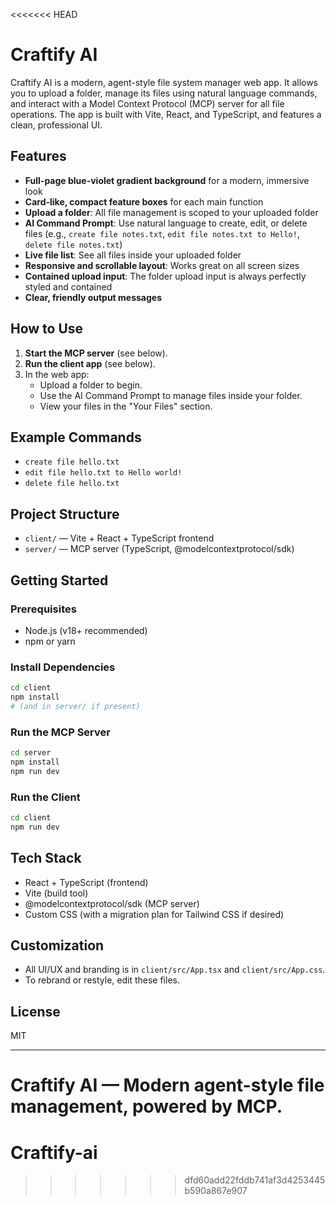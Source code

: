 <<<<<<< HEAD
# Craftify AI

Craftify AI is a modern, agent-style file system manager web app. It allows you to upload a folder, manage its files using natural language commands, and interact with a Model Context Protocol (MCP) server for all file operations. The app is built with Vite, React, and TypeScript, and features a clean, professional UI.

## Features

- **Full-page blue-violet gradient background** for a modern, immersive look
- **Card-like, compact feature boxes** for each main function
- **Upload a folder**: All file management is scoped to your uploaded folder
- **AI Command Prompt**: Use natural language to create, edit, or delete files (e.g., `create file notes.txt`, `edit file notes.txt to Hello!`, `delete file notes.txt`)
- **Live file list**: See all files inside your uploaded folder
- **Responsive and scrollable layout**: Works great on all screen sizes
- **Contained upload input**: The folder upload input is always perfectly styled and contained
- **Clear, friendly output messages**

## How to Use

1. **Start the MCP server** (see below).
2. **Run the client app** (see below).
3. In the web app:
    - Upload a folder to begin.
    - Use the AI Command Prompt to manage files inside your folder.
    - View your files in the "Your Files" section.

## Example Commands

- `create file hello.txt`
- `edit file hello.txt to Hello world!`
- `delete file hello.txt`

## Project Structure

- `client/` — Vite + React + TypeScript frontend
- `server/` — MCP server (TypeScript, @modelcontextprotocol/sdk)

## Getting Started

### Prerequisites

- Node.js (v18+ recommended)
- npm or yarn

### Install Dependencies

```bash
cd client
npm install
# (and in server/ if present)
```

### Run the MCP Server

```bash
cd server
npm install
npm run dev
```

### Run the Client

```bash
cd client
npm run dev
```

## Tech Stack

- React + TypeScript (frontend)
- Vite (build tool)
- @modelcontextprotocol/sdk (MCP server)
- Custom CSS (with a migration plan for Tailwind CSS if desired)

## Customization

- All UI/UX and branding is in `client/src/App.tsx` and `client/src/App.css`.
- To rebrand or restyle, edit these files.

## License

MIT

---

Craftify AI — Modern agent-style file management, powered by MCP.
=======
# Craftify-ai
>>>>>>> dfd60add22fddb741af3d4253445b590a867e907

